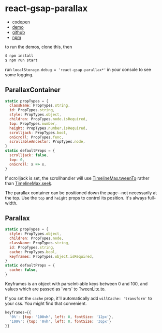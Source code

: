 # react-gsap-parallax

- [codepen](http://codepen.io/amonks/pen/EZddOX)
- [demo](https://react-gsap-parallax.now.sh)
- [github](https://github.com/theuprising/react-gsap-parallax)
- [npm](https://www.npmjs.com/package/react-gsap-parallax)

to run the demos, clone this, then

```bash
$ npm install
$ npm run start
```

run `localStorage.debug = 'react-gsap-parallax*'` in your console to see some logging.

## ParallaxContainer

```javascript
static propTypes = {
  className: PropTypes.string,
  id: PropTypes.string,
  style: PropTypes.object,
  children: PropTypes.node.isRequired,
  top: PropTypes.number,
  height: PropTypes.number.isRequired,
  scrolljack: PropTypes.bool,
  onScroll: PropTypes.func,
  scrollableAncestor: PropTypes.node,
}
static defaultProps = {
  scrolljack: false,
  top: 0,
  onScroll: x => x,
}
```

If scrolljack is set, the scrollhandler will use [TimelineMax.tweenTo](https://greensock.com/docs/#/HTML5/GSAP/TimelineMax/tweenTo/) rather than [TimelineMax.seek](https://greensock.com/docs/#/HTML5/GSAP/TimelineMax/seek/).

The parallax container can be positioned down the page--not necessarily at the top. Use the `top` and `height` props to control its position. It's always full-width.

## Parallax

```javascript
static propTypes = {
  style: PropTypes.object,
  children: PropTypes.node,
  className: PropTypes.string,
  id: PropTypes.string,
  cache: PropTypes.bool,
  keyframes: PropTypes.object.isRequired,
}
static defaultProps = {
  cache: false,
}
```

Keyframes is an object with parseInt-able keys between 0 and 100, and values which are passed as 'vars' to [TweenLite.to](https://greensock.com/docs/#/HTML5/GSAP/TweenLite/to/).

If you set the `cache` prop, it'll automatically add `willCache: 'transform'` to your css. You might find that convenient.

```javascript
keyframes={{
  '0%': {top: '100vh', left: 0, fontSize: '12px'},
  '100%': {top: '0vh', left: 0, fontSize: '36px'}
}}
```
